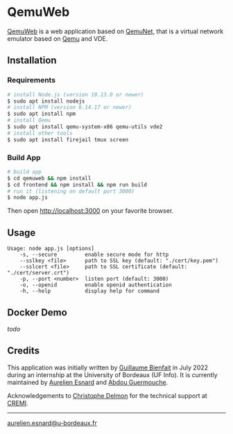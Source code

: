 # QemuWeb

[QemuWeb](https://github.com/orel33/qemuweb) is a web application based on
[QemuNet](https://github.com/orel33/qemunet), that is a virtual network emulator
based on [Qemu](https://www.qemu.org/) and VDE.

## Installation

### Requirements

```bash
# install Node.js (version 10.13.0 or newer)
$ sudo apt install nodejs
# install NPM (version 6.14.17 or newer)
$ sudo apt install npm
# install Qemu
$ sudo apt install qemu-system-x86 qemu-utils vde2
# install other tools
$ sudo apt install firejail tmux screen
```

### Build App

```bash
# build app
$ cd qemuweb && npm install
$ cd frontend && npm install && npm run build
# run it (listening on default port 3000)
$ node app.js
```

Then open <http://localhost:3000> on your favorite browser.

## Usage

```
Usage: node app.js [options]
    -s, --secure         enable secure mode for http
    --sslkey <file>      path to SSL key (default: "./cert/key.pem")
    --sslcert <file>     path to SSL certificate (default: "./cert/server.crt")
    -p, --port <number>  listen port (default: 3000)
    -o, --openid         enable openid authentication
    -h, --help           display help for command
```

## Docker Demo

*todo*

## Credits

This application was initially written by [Guillaume
Bienfait](mailto:guillaume.bienfait@etu.u-bordeaux.fr) in July 2022 during an
internship at the University of Bordeaux (UF Info). It is currently maintained
by [Aurelien Esnard](mailto:aurelien.esnard@u-bordeaux.fr) and [Abdou
Guermouche](mailto:abdou.guermouche@u-bordeaux.fr).

Acknowledgements to [Christophe Delmon](mailto:christophe.delmon@u-bordeaux.fr) for the technical support at [CREMI](https://www.emi.u-bordeaux.fr).

---
<aurelien.esnard@u-bordeaux.fr>
